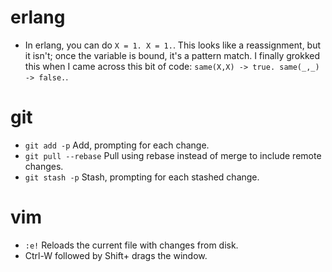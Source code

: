 # erlang
* In erlang, you can do `X = 1. X = 1.`. This looks like a reassignment, but it isn't; once the variable is bound, it's a pattern match. I finally grokked this when I came across this bit of code: `same(X,X) -> true. same(_,_) -> false.`.

# git
* `git add -p` Add, prompting for each change.
* `git pull --rebase` Pull using rebase instead of merge to include remote changes.
* `git stash -p` Stash, prompting for each stashed change.

# vim
* `:e!` Reloads the current file with changes from disk.
* Ctrl-W followed by Shift+<direction key> drags the window.
